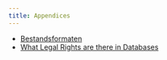 ```yaml
---
title: Appendices
---
```


-   [Bestandsformaten](file-formats.html)
-   [What Legal Rights are there in Databases](what-legal-ip-rights-are-there-in-databases.html)